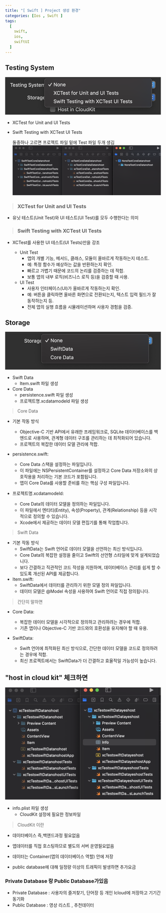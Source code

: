 ```yaml
---
title: "[ Swift ] Project 생성 환경"
categories: [Ios , Swift ]
tags:
  [
    swift,
    ios,
    swiftUI
  ] 
---
```


## Testing System
![](/assets/img/testingSystem.png)
* XCTest for Unit and UI Tests
* Swift Testing with XCTest UI Tests

    둘중하나 고르면 프로젝트 파일 밑에 Test 파일 두개 생김
![](/assets/img/Testing2.png)

> ### XCTest for Unit and UI Tests
* 유닛 테스트(Unit Test)와 UI 테스트(UI Test)를 모두 수행한다는 의미
> ### Swift Testing with XCTest UI Tests
* XCTest를 사용한 UI 테스트(UI Tests)만을 강조

    * Unit Test
        * 앱의 개별 기능, 메서드, 클래스, 모듈이 올바르게 작동하는지 테스트.
        * 예: 특정 함수가 예상하는 값을 반환하는지 확인.
        * 빠르고 가볍기 때문에 코드의 논리를 검증하는 데 적합.
        * 보통 앱의 내부 로직(비즈니스 로직 등)을 검증할 때 사용.
    * UI Test
        * 사용자 인터페이스(UI)가 올바르게 작동하는지 확인.
        * 예: 버튼을 클릭하면 올바른 화면으로 전환되는지, 텍스트 입력 필드가 잘 동작하는지 등.
        * 전체 앱의 실행 흐름을 시뮬레이션하며 사용자 경험을 검증.


## Storage
![](/assets/img/storage.png)
* Swift Data
    * Item.swift 파일 생성
* Core Data 
    * persistence.swift 파일 생성
    * 프로젝트명.xcdatamodeld 파일 생성

> Core Data

* 기본 작동 방식
    * Objective-C 기반 API에서 유래한 프레임워크로, SQLite 데이터베이스를 백엔드로 사용하며, 관계형 데이터 구조를 관리하는 데 최적화되어 있습니다.
    * 프로젝트의 복잡한 데이터 모델 관리에 적합.

* persistence.swift:
    * Core Data 스택을 설정하는 파일입니다.
    * 이 파일에는 NSPersistentContainer를 설정하고 Core Data 저장소와의 상호작용을 처리하는 기본 코드가 포함됩니다.
    * 앱이 Core Data를 사용할 준비를 하는 핵심 구성 파일입니다.

* 프로젝트명.xcdatamodeld:

    * Core Data의 데이터 모델을 정의하는 파일입니다.
    * 이 파일에서 엔티티(Entity), 속성(Property), 관계(Relationship) 등을 시각적으로 정의할 수 있습니다.
    * Xcode에서 제공하는 데이터 모델 편집기를 통해 작업합니다.

> Swift Data
* 기본 작동 방식
    * SwiftData는 Swift 언어로 데이터 모델을 선언하는 최신 방식입니다.
    * Core Data의 복잡한 설정을 줄이고 Swift의 선언형 스타일에 맞게 설계되었습니다.
    * 보다 간결하고 직관적인 코드 작성을 지원하며, 데이터베이스 관리를 쉽게 할 수 있도록 개선된 API를 제공합니다.
* Item.swift:
    * SwiftData에서 데이터를 관리하기 위한 모델 정의 파일입니다.
    * 데이터 모델은 @Model 속성을 사용하여 Swift 언어로 직접 정의됩니다.

> 간단히 말하면
* Core Data:
    * 복잡한 데이터 모델을 시각적으로 정의하고 관리하려는 경우에 적합.
    * 기존 앱이나 Objective-C 기반 코드와의 호환성을 유지해야 할 때 유용.

* SwiftData:
    * Swift 언어에 최적화된 최신 방식으로, 간단한 데이터 모델을 코드로 정의하려는 경우에 적합.
    * 최신 프로젝트에서는 SwiftData가 더 간결하고 효율적일 가능성이 높습니다.

##  "host in cloud kit" 체크하면
![alt text](/assets/img/cloudkit.png)

* info.plist 파일 생성
    * CloudKit 설정에 필요한 정보파일

> CloudKit 이란
* 데이터베이스 즉,백앤드과정 필요없음 
* 앱데이터를 직접 호스팅하므로 별도의 서버 운영필요없음

* 데이터는 Container(앱의 데이터베이스 역할) 안에 저장
* public database에 대해 일정량 이상의 트래픽이 발생하면 추가요금 

### Private Database 랑 Public Database가있음
* Private Database : 사용자의 즐겨찾기, 단어장 등 개인 Icloud에 저장하고 기기간 동기화
* Public Database : 영상 리스트 , 추천데이터
